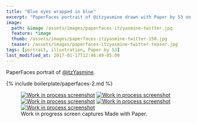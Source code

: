 ```yaml
---
title: "Blue eyes wrapped in blue"
excerpt: "PaperFaces portrait of @itzyasmine drawn with Paper by 53 on an iPad."
image: 
  path: &image /assets/images/paperfaces-itzyasmine-twitter.jpg 
  feature: *image
  thumb: /assets/images/paperfaces-itzyasmine-twitter-150.jpg
  teaser: /assets/images/paperfaces-itzyasmine-twitter-teaser.jpg
tags: [portrait, illustration, Paper by 53]
last_modified_at: 2017-01-17T12:46:49-05:00
---
```


PaperFaces portrait of [@itzYasmine](http://twitter.com/itzYasmine).

{% include boilerplate/paperfaces-2.md %}

<figure class="third">
	<a href="{{ site.url }}/assets/images/paperfaces-itzyasmine-process-1-lg.jpg"><img src="{{ site.url }}/assets/images/paperfaces-itzyasmine-process-1-600.jpg" alt="Work in process screenshot"></a>
	<a href="{{ site.url }}/assets/images/paperfaces-itzyasmine-process-2-lg.jpg"><img src="{{ site.url }}/assets/images/paperfaces-itzyasmine-process-2-600.jpg" alt="Work in process screenshot"></a>
	<a href="{{ site.url }}/assets/images/paperfaces-itzyasmine-process-3-lg.jpg"><img src="{{ site.url }}/assets/images/paperfaces-itzyasmine-process-3-600.jpg" alt="Work in process screenshot"></a>
	<a href="{{ site.url }}/assets/images/paperfaces-itzyasmine-process-4-lg.jpg"><img src="{{ site.url }}/assets/images/paperfaces-itzyasmine-process-4-600.jpg" alt="Work in process screenshot"></a>
	<a href="{{ site.url }}/assets/images/paperfaces-itzyasmine-process-5-lg.jpg"><img src="{{ site.url }}/assets/images/paperfaces-itzyasmine-process-5-600.jpg" alt="Work in process screenshot"></a>
	<figcaption>Work in progress screen captures Made with Paper.</figcaption>
</figure>

